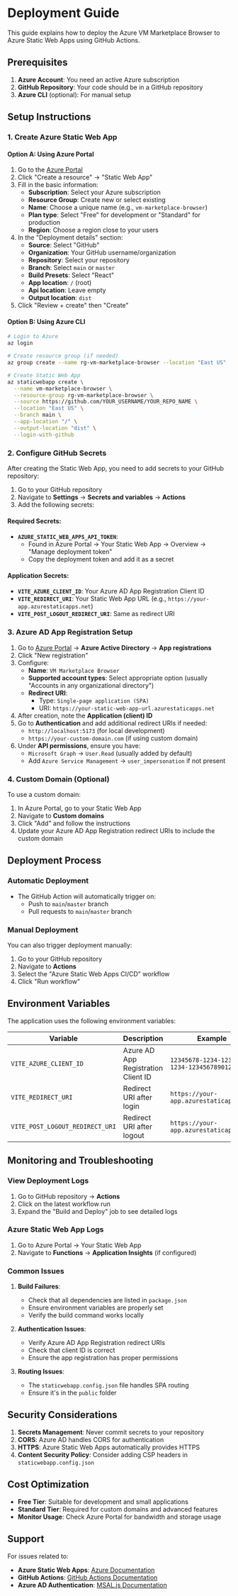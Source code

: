 # Deployment Guide

This guide explains how to deploy the Azure VM Marketplace Browser to Azure Static Web Apps using GitHub Actions.

## Prerequisites

1. **Azure Account**: You need an active Azure subscription
2. **GitHub Repository**: Your code should be in a GitHub repository
3. **Azure CLI** (optional): For manual setup

## Setup Instructions

### 1. Create Azure Static Web App

#### Option A: Using Azure Portal
1. Go to the [Azure Portal](https://portal.azure.com)
2. Click "Create a resource" → "Static Web App"
3. Fill in the basic information:
   - **Subscription**: Select your Azure subscription
   - **Resource Group**: Create new or select existing
   - **Name**: Choose a unique name (e.g., `vm-marketplace-browser`)
   - **Plan type**: Select "Free" for development or "Standard" for production
   - **Region**: Choose a region close to your users
4. In the "Deployment details" section:
   - **Source**: Select "GitHub"
   - **Organization**: Your GitHub username/organization
   - **Repository**: Select your repository
   - **Branch**: Select `main` or `master`
   - **Build Presets**: Select "React"
   - **App location**: `/` (root)
   - **Api location**: Leave empty
   - **Output location**: `dist`
5. Click "Review + create" then "Create"

#### Option B: Using Azure CLI
```bash
# Login to Azure
az login

# Create resource group (if needed)
az group create --name rg-vm-marketplace-browser --location "East US"

# Create Static Web App
az staticwebapp create \
  --name vm-marketplace-browser \
  --resource-group rg-vm-marketplace-browser \
  --source https://github.com/YOUR_USERNAME/YOUR_REPO_NAME \
  --location "East US" \
  --branch main \
  --app-location "/" \
  --output-location "dist" \
  --login-with-github
```

### 2. Configure GitHub Secrets

After creating the Static Web App, you need to add secrets to your GitHub repository:

1. Go to your GitHub repository
2. Navigate to **Settings** → **Secrets and variables** → **Actions**
3. Add the following secrets:

#### Required Secrets:
- **`AZURE_STATIC_WEB_APPS_API_TOKEN`**: 
  - Found in Azure Portal → Your Static Web App → Overview → "Manage deployment token"
  - Copy the deployment token and add it as a secret

#### Application Secrets:
- **`VITE_AZURE_CLIENT_ID`**: Your Azure AD App Registration Client ID
- **`VITE_REDIRECT_URI`**: Your Static Web App URL (e.g., `https://your-app.azurestaticapps.net`)
- **`VITE_POST_LOGOUT_REDIRECT_URI`**: Same as redirect URI

### 3. Azure AD App Registration Setup

1. Go to [Azure Portal](https://portal.azure.com) → **Azure Active Directory** → **App registrations**
2. Click "New registration"
3. Configure:
   - **Name**: `VM Marketplace Browser`
   - **Supported account types**: Select appropriate option (usually "Accounts in any organizational directory")
   - **Redirect URI**: 
     - Type: `Single-page application (SPA)`
     - URI: `https://your-static-web-app-url.azurestaticapps.net`
4. After creation, note the **Application (client) ID**
5. Go to **Authentication** and add additional redirect URIs if needed:
   - `http://localhost:5173` (for local development)
   - `https://your-custom-domain.com` (if using custom domain)
6. Under **API permissions**, ensure you have:
   - `Microsoft Graph` → `User.Read` (usually added by default)
   - Add `Azure Service Management` → `user_impersonation` if not present

### 4. Custom Domain (Optional)

To use a custom domain:

1. In Azure Portal, go to your Static Web App
2. Navigate to **Custom domains**
3. Click "Add" and follow the instructions
4. Update your Azure AD App Registration redirect URIs to include the custom domain

## Deployment Process

### Automatic Deployment
- The GitHub Action will automatically trigger on:
  - Push to `main`/`master` branch
  - Pull requests to `main`/`master` branch

### Manual Deployment
You can also trigger deployment manually:
1. Go to your GitHub repository
2. Navigate to **Actions**
3. Select the "Azure Static Web Apps CI/CD" workflow
4. Click "Run workflow"

## Environment Variables

The application uses the following environment variables:

| Variable | Description | Example |
|----------|-------------|---------|
| `VITE_AZURE_CLIENT_ID` | Azure AD App Registration Client ID | `12345678-1234-1234-1234-123456789012` |
| `VITE_REDIRECT_URI` | Redirect URI after login | `https://your-app.azurestaticapps.net` |
| `VITE_POST_LOGOUT_REDIRECT_URI` | Redirect URI after logout | `https://your-app.azurestaticapps.net` |

## Monitoring and Troubleshooting

### View Deployment Logs
1. Go to GitHub repository → **Actions**
2. Click on the latest workflow run
3. Expand the "Build and Deploy" job to see detailed logs

### Azure Static Web App Logs
1. Go to Azure Portal → Your Static Web App
2. Navigate to **Functions** → **Application Insights** (if configured)

### Common Issues

1. **Build Failures**:
   - Check that all dependencies are listed in `package.json`
   - Ensure environment variables are properly set
   - Verify the build command works locally

2. **Authentication Issues**:
   - Verify Azure AD App Registration redirect URIs
   - Check that client ID is correct
   - Ensure the app registration has proper permissions

3. **Routing Issues**:
   - The `staticwebapp.config.json` file handles SPA routing
   - Ensure it's in the `public` folder

## Security Considerations

1. **Secrets Management**: Never commit secrets to your repository
2. **CORS**: Azure AD handles CORS for authentication
3. **HTTPS**: Azure Static Web Apps automatically provides HTTPS
4. **Content Security Policy**: Consider adding CSP headers in `staticwebapp.config.json`

## Cost Optimization

- **Free Tier**: Suitable for development and small applications
- **Standard Tier**: Required for custom domains and advanced features
- **Monitor Usage**: Check Azure Portal for bandwidth and storage usage

## Support

For issues related to:
- **Azure Static Web Apps**: [Azure Documentation](https://docs.microsoft.com/en-us/azure/static-web-apps/)
- **GitHub Actions**: [GitHub Actions Documentation](https://docs.github.com/en/actions)
- **Azure AD Authentication**: [MSAL.js Documentation](https://docs.microsoft.com/en-us/azure/active-directory/develop/msal-overview)
